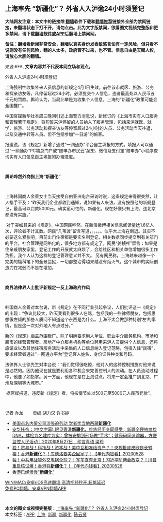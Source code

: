  <h2>上海率先 “新疆化”？ 外省人入沪逾24小时须登记</h2> <p class="notice"><b>大陆网友注意：本文中的链接除 <a href="https://github.com/bannedbook/fanqiang" >翻墙</a>软件下载和<a href="https://github.com/killgcd/justmysocks/blob/master/README.md">翻墙推荐</a>链接外全部为禁网链接，未翻墙状态下打不开，请勿点击。此为文字版禁闻，欲看图文视频完整版和更多禁闻，请下载<a href="https://github.com/bannedbook/fanqiang">翻墙软件或APP</a>后翻墙上禁闻网。</p><p>备注：翻墙看新闻非常安全，翻墙以真实身份发表敏感言论有一定风险，但只看不说则没有任何风险，翻的人太多，政府管不过来，也不管。信息自由是天赋人权，请放心大胆的翻墙。</b></p>  <div class="entry"> <p>来源:RFA, <strong>文章内容并不代表本网立场和观点。</strong></p> <p>&#22806;&#30465;&#20154;&#20837;&#27818;&#36926;24&#23567;&#26102;&#39035;&#30331;&#35760;             </p> <p>&#19978;&#28023;&#24378;&#21046;&#24615;&#25910;&#38598;&#22806;&#26469;&#20154;&#21592;&#20449;&#24687;&#30340;&#26032;&#35268;&#23450;4&#26376;1&#26085;&#29983;&#25928;&#12290;&#21069;&#24448;&#35813;&#24066;&#23601;&#21307;&#12289;&#26053;&#28216;&#12289;&#20844;&#21153;&#21644;&#25506;&#20146;&#35775;&#21451;&#31561;&#65292;&#20961;&#20572;&#30041;&#36229;&#36807;24&#23567;&#26102;&#65292;&#24517;&#39035;&#25552;&#20132;&#20010;&#20154;&#20449;&#24687;&#65292;&#36829;&#32773;&#26368;&#39640;&#22788;&#20197;&#20154;&#27665;&#24065;&#20116;&#21315;&#20803;&#30340;&#32602;&#27454;&#12290;&#33286;&#35770;&#35748;&#20026;&#65292;&#24403;&#23616;&#27492;&#20030;&#26159;&#20026;&#25910;&#38598;&#20010;&#20154;&#20449;&#24687;&#12290;&#19978;&#28023;&#30340;&#8220;&#26032;&#30086;&#21270;&#8221;&#25919;&#31574;&#21487;&#33021;&#20250;&#20840;&#22269;&#25512;&#24191;&#12290;</p> <p>&#20013;&#22269;&#23448;&#23186;&#26032;&#21326;&#31038;&#26412;&#21608;&#19977;&#26202;&#38388;&#24341;&#36848;&#19978;&#28023;&#35686;&#26041;&#28040;&#24687;&#35828;&#65292;&#26032;&#20462;&#35746;&#30340;&#12298;&#19978;&#28023;&#24066;&#23454;&#26377;&#20154;&#21475;&#26381;&#21153;&#21644;&#31649;&#29702;&#33509;&#24178;&#35268;&#23450;&#12299;&#65292;&#23558;&#30701;&#26242;&#26469;&#27818;&#20572;&#30041;&#30340;&#20154;&#21592;&#32435;&#20837;&#20102;&#26381;&#21153;&#31649;&#29702;&#65292;&#21253;&#25324;&#26469;&#27818;&#23601;&#21307;&#12289;&#23601;&#23398;&#12289;&#26053;&#28216;&#12289;&#20844;&#21153;&#27963;&#21160;&#21644;&#25506;&#20146;&#35775;&#21451;&#31561;&#20572;&#30041;&#36229;&#36807;24&#23567;&#26102;&#30340;&#20154;&#21592;&#12289;&#20844;&#21153;&#27963;&#21160;&#24403;&#22825;&#24448;&#36820;&#65292;&#20197;&#21450;&#20132;&#36890;&#20013;&#36716;&#31561;&#20154;&#21592;&#12290;&#20294;&#19981;&#21253;&#25324;&#21442;&#21152;&#8220;&#19968;&#26085;&#28216;&#8221;&#30340;&#26053;&#23458;&#12290;&#160;</p> <p>&#25253;&#36947;&#35828;&#65292;&#35813;&#12298;&#35268;&#23450;&#12299;&#26032;&#22686;&#20102;&#36890;&#36807;&#8220;&#19968;&#32593;&#36890;&#21150;&#8221;&#24179;&#21488;&#33258;&#20027;&#22635;&#25253;&#30340;&#26041;&#24335;&#12290;&#22635;&#25253;&#20154;&#21487;&#20197;&#36890;&#36807;&#8220;&#19968;&#32593;&#36890;&#21150;&#8221;PC&#31471;&#24635;&#38376;&#25143;&#25110;&#8220;&#38543;&#30003;&#21150;&#24066;&#27665;&#20113;&#8221;<a href="https://www.bannedbook.org/bnews/tag/app/" class="st_tag internal_tag" rel="tag" title="标签 APP 下的日志">APP</a>&#12289;&#24494;&#20449;&#21450;&#25903;&#20184;&#23453;&#8220;&#38543;&#30003;&#21150;&#8221;&#23567;&#31243;&#24207;&#26597;&#35810;&#23454;&#26377;&#20154;&#21475;&#20449;&#24687;&#33258;&#20027;&#22635;&#25253;&#30340;&#21150;&#29702;&#36827;&#24230;&#12290;</p>  <p>&#160;</p> <p><b>&#33286;&#35770;&#21719;&#28982;&#22806;&#21830;&#25351;&#19978;&#28023;&#8220;&#26032;&#30086;&#21270;&#8221;</b></p> <p>&#160;</p> <p>&#19978;&#28023;&#38889;&#22269;&#21830;&#20154;&#37329;&#21892;&#22899;&#22763;&#24403;&#22825;&#25509;&#21463;&#33258;&#30001;&#20122;&#27954;&#30005;&#21488;&#37319;&#35775;&#26102;&#35828;&#65292;&#36825;&#26465;&#35268;&#23450;&#26469;&#24471;&#24456;&#31361;&#28982;&#65292;&#35753;&#20154;&#25514;&#25163;&#19981;&#21450;&#65306;&#8220;&#26152;&#22825;&#25105;&#20204;&#20225;&#19994;&#37117;&#25910;&#21040;&#36890;&#30693;&#65292;&#35828;&#22914;&#26524;&#26377;&#20154;&#26469;&#35775;&#65292;&#27809;&#26377;&#25353;&#29031;&#20182;&#30340;&#26032;&#35268;&#30331;&#35760;&#65292;&#26368;&#39640;&#21487;&#20197;&#32602;&#27454;5000&#20803;&#12290;&#30830;&#23454;&#34542;&#21487;&#24597;&#30340;&#65292;&#26032;&#30086;&#21270;&#12290;&#29616;&#22312;&#22909;&#20687;&#21482;&#26377;&#19978;&#28023;&#65292;&#36830;&#21271;&#20140;&#37117;&#27809;&#26377;&#23454;&#26045;&#12290;&#8221;</p> <p>&#160;&#23545;&#20110;&#31361;&#22914;&#20854;&#26469;&#30340;&#12298;&#35268;&#23450;&#12299;&#65292;&#20013;&#22269;&#32593;&#27665;&#21719;&#28982;&#12290;&#22312;&#26032;&#28010;&#24494;&#21338;&#30456;&#20851;&#20449;&#24687;&#38405;&#35835;&#37327;&#36798;1.6&#20159;&#20154;&#27425;&#65292;&#35780;&#35770;&#32773;&#19981;&#35745;&#20854;&#25968;&#12290;&#32593;&#27665;&#8220;&#20960;&#33479;&#28193;&#8221;&#30041;&#35328;&#20889;&#36947;&#65292;&#12290;&#12290;&#12290;&#12290;&#12290;&#20284;&#20046;&#22823;&#19978;&#28023;&#22312;&#20498;&#36864;&#12290;&#20854;&#23454;&#19981;&#24517;&#35201;&#36825;&#20040;&#32039;&#24352;&#21543;&#12290;&#30446;&#21069;&#20986;&#38376;&#20303;&#23487;&#37117;&#26159;&#35201;&#23454;&#21517;&#21046;&#30331;&#35760;&#65292;&#30456;&#20851;&#25968;&#25454;&#21516;&#27493;&#25552;&#20132;&#21040;&#26377;&#20851;&#37096;&#38376;&#30340;&#24179;&#21488;&#12290;&#31038;&#20250;&#31649;&#29702;&#26159;&#32593;&#32476;&#21270;&#30340;&#65292;&#24456;&#22810;&#22320;&#26041;&#37117;&#26377;&#35268;&#23450;&#20102;&#12290;&#32593;&#27665;&#8220;&#23004;&#26722;&#31077;&#8221;&#30041;&#35328;&#65306;&#22914;&#26524;&#26159;&#20303;&#20146;&#25114;&#26379;&#21451;&#23478;&#37324;&#65292;&#30331;&#35760;&#24037;&#20316;&#30340;&#24320;&#23637;&#23601;&#22826;&#40635;&#28902;&#20102;&#65292;&#20250;&#32473;&#31038;&#21306;&#21644;&#30456;&#20851;&#21333;&#20301;&#22686;&#21152;&#24456;&#22810;&#24037;&#20316;&#36127;&#25285;&#12290;&#25105;&#20010;&#20154;&#35748;&#20026;&#36825;&#26679;&#30340;&#30331;&#35760;&#31649;&#29702;&#24847;&#20041;&#24182;&#19981;&#22823;&#12290; &#8203;&#21478;&#26377;&#32593;&#27665;&#31216;&#65292;&#19978;&#28023;&#36234;&#26469;&#36234;&#20687;&#19968;&#20010;&#23436;&#32654;&#30340;&#31119;&#31185;&#31508;&#19979;&#30340;&#20840;&#26223;&#30417;&#29425;&#65292;&#19968;&#20999;&#37117;&#25972;&#27835;&#24471;&#36234;&#26469;&#36234;&#27809;&#26377;&#28895;&#28779;&#27668;&#12290;&#36825;&#20010;&#22478;&#24066;&#30340;&#23454;&#38469;&#21019;&#36896;&#21147;&#22312;&#20943;&#24369;&#32780;&#19981;&#26159;&#22312;&#22686;&#21152;&#12290;</p>  <p>&#160;</p> <p><b>&#21830;&#30028;&#27861;&#24459;&#30028;&#20154;&#22763;&#25209;&#35780;&#26032;&#35268;&#23450;&#19968;&#21453;&#19978;&#28023;&#25919;&#24220;&#20316;&#39118;</b></p> <p>&#160;</p> <p>&#38889;&#22269;&#21830;&#20154;&#37329;&#21892;&#23545;&#26412;&#21488;&#35828;&#65292;&#26032;&#12298;&#35268;&#23450;&#12299;&#22312;&#19981;&#21516;&#34892;&#19994;&#24341;&#36215;&#20105;&#35758;&#65292;&#20154;&#20204;&#25209;&#35780;&#36825;&#19968;&#12298;&#35268;&#23450;&#12299;&#30340;&#20986;&#29616;&#65306;&#8220;&#20105;&#35758;&#27604;&#36739;&#22823;&#65292;&#26152;&#22825;&#25105;&#30475;&#21040;&#24456;&#22810;&#20154;&#22312;&#39554;&#65292;&#21253;&#25324;&#25105;&#30340;&#19968;&#20123;&#24459;&#24072;&#26379;&#21451;&#65292;&#21253;&#25324;&#24605;&#24819;&#24456;&#24038;&#20542;&#30340;&#37027;&#20123;&#20154;&#36136;&#38382;&#19981;&#30693;&#36947;&#36825;&#20010;&#19996;&#35199;&#26159;&#20026;&#20160;&#20040;&#12290;&#19978;&#28023;&#19981;&#22826;&#20250;&#20570;&#37027;&#31181;&#29305;&#21035;&#8216;&#24038;&#8217;&#30340;&#20107;&#24773;&#65292;&#20294;&#26159;&#36825;&#19968;&#27425;&#23545;&#22806;&#22320;&#20154;&#26377;&#28857;&#36807;&#20998;&#12290;&#8221;</p> <p>&#26032;&#30340;&#12298;&#35268;&#23450;&#12299;&#28085;&#30422;&#33539;&#22260;&#26497;&#24191;&#12290;&#38500;&#20102;&#26126;&#30830;&#35201;&#27714;&#29992;&#20154;&#21333;&#20301;&#12289;&#32844;&#19994;&#20013;&#20171;&#26381;&#21153;&#26426;&#26500;&#12289;&#24066;&#22330;&#21644;&#36229;&#24066;&#30340;&#32463;&#33829;&#31649;&#29702;&#32773;&#12289;&#25151;&#22320;&#20135;&#20013;&#20171;&#26381;&#21153;&#26426;&#26500;&#31561;&#21333;&#20301;&#32856;&#29992;&#26469;&#27818;&#20154;&#21592;&#25552;&#20379;&#20010;&#20154;&#20449;&#24687;&#65292;&#36824;&#23558;&#26053;&#39302;&#19994;&#20197;&#21450;&#20854;&#20182;&#20303;&#23487;&#26381;&#21153;&#27963;&#21160;&#20013;&#37319;&#38598;&#30340;&#20154;&#21475;&#20449;&#24687;&#32435;&#20837;&#30331;&#35760;&#33539;&#30068;&#65292;&#21253;&#25324;&#20837;&#20303;&#8220;&#27665;&#23487;&#8221;&#65292;&#35201;&#27714;&#32463;&#33829;&#32773;&#36890;&#36807;&#8220;&#19968;&#32593;&#36890;&#21150;&#24179;&#21488;&#8221;&#30331;&#35760;&#23458;&#20154;&#22995;&#21517;&#12289;&#36523;&#20221;&#35777;&#20214;&#31181;&#31867;&#21644;&#21495;&#30721;&#12290;</p>  <p>&#27861;&#24459;&#30028;&#20154;&#22763;&#24464;&#20808;&#29983;&#23545;&#26412;&#21488;&#35828;&#65306;&#8220;&#25105;&#20204;&#35273;&#24471;&#24456;&#21507;&#24778;&#65292;&#20182;&#23545;&#20154;&#30340;&#36825;&#31181;&#25511;&#21046;&#25514;&#26045;&#23545;&#20182;&#26469;&#35828;&#26159;&#24517;&#28982;&#30340;&#12290;&#22240;&#20026;&#20182;&#29616;&#22312;&#23601;&#26159;&#35201;&#21033;&#29992;&#21508;&#31181;&#26426;&#20250;&#26469;&#23436;&#21892;&#25511;&#21046;&#20154;&#30340;&#27969;&#21160;&#12290;&#22312;&#20154;&#21592;&#27969;&#21160;&#36807;&#31243;&#20013;&#65292;&#20182;&#35201;&#20102;&#22914;&#25351;&#25484;&#12290;&#21478;&#19968;&#26041;&#38754;&#65292;&#20182;&#29616;&#22312;&#26159;&#22312;&#19978;&#28023;&#35797;&#28857;&#65292;&#23558;&#26469;&#19968;&#23450;&#20250;&#25512;&#24191;&#21040;&#21271;&#20140;&#12289;&#24191;&#24030;&#21450;&#28145;&#22323;&#31561;&#22823;&#22478;&#24066;&#12290;&#8221;</p> <p>&#160;&#25454;&#23448;&#23186;&#25253;&#36947;&#65292;&#36829;&#21453;&#26032;&#12298;&#35268;&#23450;&#12299;&#32773;&#65292;&#23558;&#25353;&#24773;&#33410;&#22788;&#20197;500&#20803;&#33267;5000&#20803;&#20154;&#27665;&#24065;&#32602;&#27454;&#8221;&#12290;</p> <p>&#160;</p> <p>&#35760;&#32773; &#20052;&#40857; &#160; &#160; &#160;&#160; &#36131;&#32534; &#32993;&#21147;&#27721; &#35768;&#20070;&#23159;</p> <ul class='op-related-articles' title='相关阅读'> <li><a href='https://www.bannedbook.org/bnews/headline/20201022/1418491.html' target='_blank'>美国点名内蒙公司涉强迫劳动 学者忧当地西藏<b>新疆化</b></a></li> <li><a href='https://www.bannedbook.org/bnews/bannedvideo/20200828/1387312.html' target='_blank'>安华托帝：(中文字幕) 眼见香港<b>新疆化</b>，维族经历身同感受；新疆全民抽血检DNA，体检为名建库为实；曾被安排到刑场做“手术”；健康码同追踪器，方便监控人民活动｜2020年8月27日｜珍言真语 梁珍</a></li> <li><a href='https://www.bannedbook.org/bnews/taiwannews/20200528/1335932.html' target='_blank'>独！贸易战！科技战！资本战！美中互相冻结资产？！央视批庞皮欧是长臂猿！香港<b>新疆化</b>？！库德洛要美企回家？！【年代向钱看】20200528</a></li> <li><a href='https://www.bannedbook.org/bnews/taiwannews/20200526/1334763.html' target='_blank'>独！中共用战狼外交甩锅全球？！军车直奔北京！习近平防两会政变？！川普重启核试爆！香港将<b>新疆化</b>？！【年代向钱看】20200526</a></li> <li><a href='https://www.bannedbook.org/bnews/ssgc/20191125/1229279.html' target='_blank'>香港已经慢慢“<b>新疆化</b>”</a></li> </ul> <p class="texttj"> <a href="https://github.com/bannedbook/fanqiang/wiki/V2ray%E6%9C%BA%E5%9C%BA" target="_blank">WIN/MAC/安卓/iOS高速翻墙:高清视频秒开,超低延迟</a><br/> <a href="https://github.com/bannedbook/fanqiang/wiki/%E7%A6%81%E9%97%BB%E7%BD%91%E5%AE%89%E5%8D%93%E7%BF%BB%E5%A2%99%E6%96%B0%E9%97%BBAPP" target="_blank">免费PC翻墙、安卓VPN翻墙APP</a></p> <p>&#160;</p><a name='sharetosocial'></a>       <div><b>本文的图文或视频完整版</b>：<a href='https://www.bannedbook.org/bnews/ssgc/20210401/1517388.html'>上海率先 “新疆化”？ 外省人入沪逾24小时须登记</a></div>  </div><!--END ENTRY--> <div class="postfooter"> <div>本文标签：<a href="https://www.bannedbook.org/bnews/tag/app/" rel="tag">APP</a>, <a href="https://www.bannedbook.org/bnews/tag/%e4%b8%8a%e6%b5%b7/" rel="tag">上海</a>, <a href="https://www.bannedbook.org/bnews/tag/%e6%96%b0%e7%96%86/" rel="tag">新疆</a>, <a href="https://www.bannedbook.org/bnews/tag/%E6%96%B0%E7%96%86%E5%8C%96/" rel="tag">新疆化</a>, <a href="https://www.bannedbook.org/bnews/tag/%e9%99%88%e4%ba%91%e8%b4%a4/" rel="tag">陈云贤</a></div>  </div><!--END POSTFOOTER--> 
